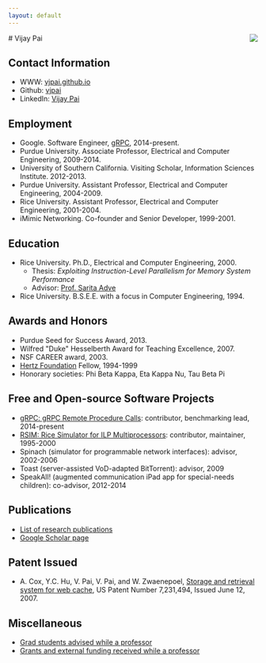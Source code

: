 ```yaml
---
layout: default
---
```


<img align="right" src="https://avatars3.githubusercontent.com/u/8864912?v=3&s=150" />
# Vijay Pai

## Contact Information

* WWW: [vjpai.github.io](https://vjpai.github.io/)
* Github: [vjpai](https://github.com/vjpai/)
* LinkedIn: [Vijay Pai](https://www.linkedin.com/in/vijay-pai-b4b500a/)

## Employment

* Google. Software Engineer, [gRPC](https://github.com/grpc/grpc), 2014-present.
* Purdue University. Associate Professor, Electrical and Computer Engineering, 2009-2014.
* University of Southern California. Visiting Scholar, Information Sciences Institute. 2012-2013.
* Purdue University. Assistant Professor, Electrical and Computer Engineering, 2004-2009.
* Rice University. Assistant Professor, Electrical and Computer Engineering, 2001-2004.
* iMimic Networking. Co-founder and Senior Developer, 1999-2001.

## Education

* Rice University. Ph.D., Electrical and Computer Engineering, 2000.
  - Thesis: _Exploiting Instruction-Level Parallelism for Memory System Performance_
  - Advisor: [Prof. Sarita Adve](http://rsim.cs.illinois.edu/~sadve/)
* Rice University. B.S.E.E. with a focus in Computer Engineering, 1994.

## Awards and Honors

* Purdue Seed for Success Award, 2013.
* Wilfred "Duke" Hesselberth Award for Teaching Excellence, 2007.
* NSF CAREER award, 2003.
* [Hertz Foundation](http://www.hertzfndn.org/) Fellow, 1994-1999
* Honorary societies: Phi Beta Kappa, Eta Kappa Nu, Tau Beta Pi

## Free and Open-source Software Projects

* [gRPC: gRPC Remote Procedure Calls](https://github.com/grpc/grpc/): contributor, benchmarking lead, 2014-present
* [RSIM: Rice Simulator for ILP Multiprocessors](http://rsim.cs.uiuc.edu/rsim/dist.html): contributor, maintainer, 1995-2000
* Spinach (simulator for programmable network interfaces): advisor, 2002-2006
* Toast (server-assisted VoD-adapted BitTorrent): advisor, 2009
* SpeakAll! (augmented communication iPad app for special-needs children): co-advisor, 2012-2014

## Publications

* [List of research publications](publications.md)
* [Google Scholar page](https://scholar.google.com/citations?user=FOgD3ywAAAAJ&hl=en)

## Patent Issued

* A. Cox, Y.C. Hu, V. Pai, V. Pai, and W. Zwaenepoel, [Storage and retrieval system for web cache](http://patft.uspto.gov/netacgi/nph-Parser?Sect1=PTO2&Sect2=HITOFF&p=1&u=%2Fnetahtml%2FPTO%2Fsearch-adv.htm&r=1&f=G&l=50&d=PALL&S1=07231494&OS=PN/07231494&RS=PN/07231494), US Patent Number 7,231,494, Issued June 12, 2007.

## Miscellaneous

* [Grad students advised while a professor](students.md)
* [Grants and external funding received while a professor](grants.md)

